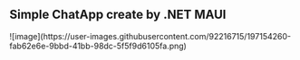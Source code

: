<h2> Simple ChatApp create by .NET MAUI </h2>
![image](https://user-images.githubusercontent.com/92216715/197154260-fab62e6e-9bbd-41bb-98dc-5f5f9d6105fa.png)
